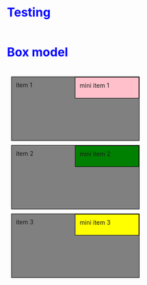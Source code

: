 # Testing 
<html>
<head> 
<meta charset="utf-8">
<title> box model </title>
<style>
*{box-sizing: border-box;
   margin: 10px;
   padding: 10px;}
h1 {color: blue;}
section {width: 300px;
   height: 150px;
   border: 1px solid black;
   background-color: grey;
   position: relative;}  
p {width: 150px;
   height: 50px;
   border: 1px solid black;
   text-align: centre;
   margin: 0px;
   float: left;
   position: absolute;
   top: 0px;
   right: 0px;}        
#p1{background-color: pink;}
#p2{background-color: green;}
#p3{background-color: yellow;}
/********** responsive media-queries **********/
.row {width: 100%;} 
/** for large devices **/
@media (min-width:992px) {.col-lg-1, .col-lg-2, .col-lg-3, .col-lg-4, .col-lg-5, .col-lg-6, .col-lg-7, .col-lg-8, .col-lg-9, .col-lg-10, .col-lg-11, .col-lg-12 {float: left;} 
.col-lg-1 {width:8.33%;}
.col-lg-2 {width:16.66%;}
.col-lg-3 {width:25%;}
.col-lg-4 {width:33%;}     
.col-lg-5 {width:41.66%;}                 
.col-lg-6 {width:50%;}                    .col-lg-7 {width:58.33%;} 
.col-lg-8 {width:66.66%;} 
.col-lg-9 {width:74.99%;}                 .col-lg-10 {width:83.33%;}
.col-lg-11 {width:91.66%;} 
.col-lg-12 {width:100%;}                         
/** for md devices **/
@media (min-width:768px) and (max-width:991) {.col-md-1, .col-md-2, .col-md-3, .col-md-4, .col-md-5, .col-md-6, .col-md-7, .col-md-8, .col-md-9, .col-md-10, .col-md-11, .col-md-12 {float: left;} 
.col-md-1 {width:8.33%;}
.col-md-2 {width:16.66%;}
.col-md-3 {width:25%;}
.col-md-4 {width:33%;}     
.col-md-5 {width:41.66%;}                 
.col-md-6 {width:50%;}                    .col-md-7 {width:58.33%;} 
.col-md-8 {width:66.66%;} 
.col-md-9 {width:74.99%;}                 .col-md-10 {width:83.33%;}
.col-md-11 {width:91.66%;} 
.col-md-12 {width:100%;}                          
/** for sm devices **/
@media (min-width:767px) {.col-lg-1, .col-sm-2, .col-sm-3, .col-sm-4, .col-sm-5, .col-sm-6, .col-sm-7, .col-sm-8, .col-sm-9, .col-sm-10, .col-sm-11, .col-sm-12 {float: left;} 
.col-sm-1 {width:8.33%;}
.col-sm-2 {width:16.66%;}
.col-sm-3 {width:25%;}
.col-sm-4 {width:33%;}     
.col-sm-5 {width:41.66%;}                 
.col-sm-6 {width:50%;}                    .col-sm-7 {width:58.33%;} 
.col-sm-8 {width:66.66%;} 
.col-sm-9 {width:74.99%;}                 .col-sm-10 {width:83.33%;}
.col-sm-11 {width:91.66%;} 
.col-sm-12 {width:100%;}                                               
</style>
</head>
  
<body> 
<h1> Box model </h1>
<div class="row"> 
<section class="col-lg-3 col-md-6 col-sm-1" >item 1 <p id="p1"> mini item 1 </p>
</section>
<section class="col-lg-3 col-md-6 col-sm-1">item 2 <p id="p2"> mini item 2 </p>
</section>
<section class="col-lg-3 col-md-6 col-sm-1">item 3 <p id="p3"> mini item 3 </p>
</section>
</div>
 
</body>
</html>
